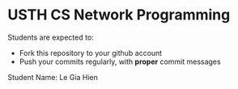 USTH CS Network Programming
=====================================

Students are expected to:
* Fork this repository to your github account
* Push your commits regularly, with **proper** commit messages

Student Name: Le Gia Hien 

